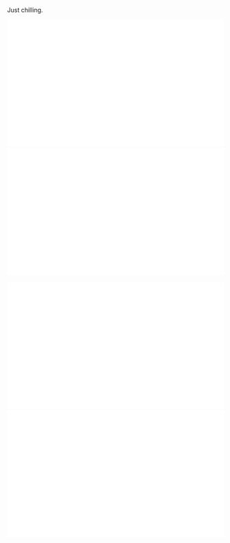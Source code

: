 Just chilling.

![](https://raw.githubusercontent.com/WhiteLicorice/github-stats/master/generated/overview.svg#gh-dark-mode-only)
![](https://raw.githubusercontent.com/WhiteLicorice/github-stats/master/generated/overview.svg#gh-light-mode-only)

![](https://raw.githubusercontent.com/WhiteLicorice/github-stats/master/generated/languages.svg#gh-dark-mode-only)
![](https://raw.githubusercontent.com/WhiteLicorice/github-stats/master/generated/languages.svg#gh-light-mode-only)
